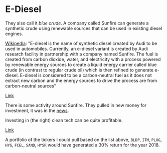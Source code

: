 # E-Diesel

They also call it *blue crude*. A company called Sunfire can generate
a synthetic crude using renewable sources that can be used in existing
diesel engines.

[Wikipedia](https://en.m.wikipedia.org/wiki/E-diesel): "E-diesel is the
name of synthetic diesel created by Audi to be used in
automobiles. Currently, an e-diesel variant is created by Audi
research facility in partnership with a company named Sunfire. The
fuel is created from carbon dioxide, water, and electricity with a
process powered by renewable energy sources to create a liquid energy
carrier called blue crude (in contrast to regular crude oil) which is
then refined to generate e-diesel. E-diesel is considered to be a
carbon-neutral fuel as it does not extract new carbon and the energy
sources to drive the process are from carbon-neutral sources"

[Link](https://m.dw.com/en/can-clean-synthetic-diesel-fuels-succeed/a-40135876)

There is some activity around Sunfire. They pulled in new money for
investment, it was in the
[news](https://fuelcellsworks.com/news/paul-wurth-becomes-new-lead-investor-in-sunfire-with-25m-for-green-hydrogen).

Investing in (the right) clean tech can be quite profitable. 

[Link](https://www.twitter.com/h2investors/status/1080628748142239744)

A portfolio of the tickers I could pull based on the list above, `BLDP`,
`ITM`, `PLUG`, `HYG`, `FCEL`, `SAND`, `HYSR` would have generated a
30% return for the year 2018.


